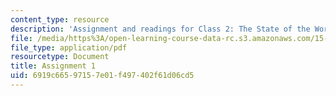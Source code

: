 ```yaml
---
content_type: resource
description: 'Assignment and readings for Class 2: The State of the World.'
file: /media/https%3A/open-learning-course-data-rc.s3.amazonaws.com/15-992-s-lab-laboratory-for-sustainable-business-spring-2008/6919c66597157e01f497402f61d06cd5_assn_1.pdf
file_type: application/pdf
resourcetype: Document
title: Assignment 1
uid: 6919c665-9715-7e01-f497-402f61d06cd5
---
```

